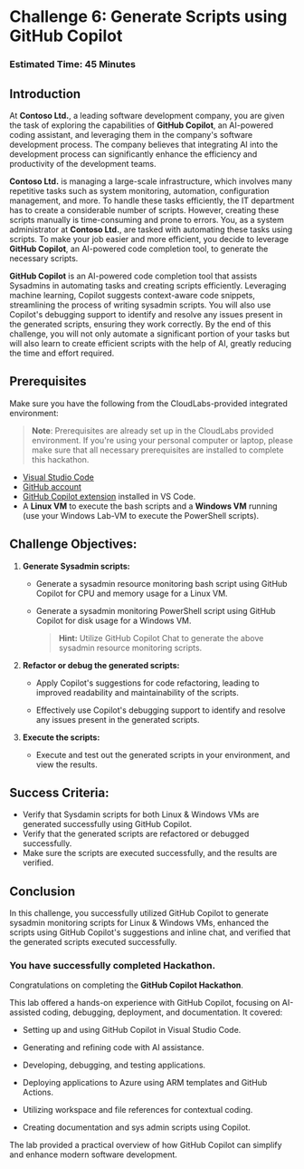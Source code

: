 # Challenge 6: Generate Scripts using GitHub Copilot

### Estimated Time: 45 Minutes

## Introduction

At **Contoso Ltd.**, a leading software development company, you are given the task of exploring the capabilities of **GitHub Copilot**, an AI-powered coding assistant, and leveraging them in the company's software development process. The company believes that integrating AI into the development process can significantly enhance the efficiency and productivity of the development teams.

**Contoso Ltd.** is managing a large-scale infrastructure, which involves many repetitive tasks such as system monitoring, automation, configuration management, and more. To handle these tasks efficiently, the IT department has to create a considerable number of scripts. However, creating these scripts manually is time-consuming and prone to errors. You, as a system administrator at **Contoso Ltd.**, are tasked with automating these tasks using scripts. To make your job easier and more efficient, you decide to leverage **GitHub Copilot**, an AI-powered code completion tool, to generate the necessary scripts.

**GitHub Copilot** is an AI-powered code completion tool that assists Sysadmins in automating tasks and creating scripts efficiently. Leveraging machine learning, Copilot suggests context-aware code snippets, streamlining the process of writing sysadmin scripts. You will also use Copilot's debugging support to identify and resolve any issues present in the generated scripts, ensuring they work correctly. By the end of this challenge, you will not only automate a significant portion of your tasks but will also learn to create efficient scripts with the help of AI, greatly reducing the time and effort required.

## Prerequisites

Make sure you have the following from the CloudLabs-provided integrated environment:

> **Note**: Prerequisites are already set up in the CloudLabs provided environment. If you're using your personal computer or laptop, please make sure that all necessary prerequisites are installed to complete this hackathon.

- [Visual Studio Code](https://code.visualstudio.com/)
- [GitHub account](https://github.com/)
- [GitHub Copilot extension](https://marketplace.visualstudio.com/items?itemName=GitHub.copilot) installed in VS Code.
- A **Linux VM** to execute the bash scripts and a **Windows VM** running (use your Windows Lab-VM to execute the PowerShell scripts).

## Challenge Objectives:

1. **Generate Sysadmin scripts:**

   - Generate a sysadmin resource monitoring bash script using GitHub Copilot for CPU and memory usage for a Linux VM.

   - Generate a sysadmin monitoring PowerShell script using GitHub Copilot for disk usage for a Windows VM.
     >**Hint:** Utilize GitHub Copilot Chat to generate the above sysadmin resource monitoring scripts.

3. **Refactor or debug the generated scripts:**

   - Apply Copilot's suggestions for code refactoring, leading to improved readability and maintainability of the scripts.

   - Effectively use Copilot's debugging support to identify and resolve any issues present in the generated scripts.

5. **Execute the scripts:**

   - Execute and test out the generated scripts in your environment, and view the results.

## Success Criteria:

- Verify that Sysdamin scripts for both Linux & Windows VMs are generated successfully using GitHub Copilot.
- Verify that the generated scripts are refactored or debugged successfully.
- Make sure the scripts are executed successfully, and the results are verified.

## Conclusion

In this challenge, you successfully utilized GitHub Copilot to generate sysadmin monitoring scripts for Linux & Windows VMs, enhanced the scripts using GitHub Copilot's suggestions and inline chat, and verified that the generated scripts executed successfully.

### You have successfully completed Hackathon.

Congratulations on completing the **GitHub Copilot Hackathon**.

This lab offered a hands-on experience with GitHub Copilot, focusing on AI-assisted coding, debugging, deployment, and documentation. It covered:

- Setting up and using GitHub Copilot in Visual Studio Code.

- Generating and refining code with AI assistance.

- Developing, debugging, and testing applications.

- Deploying applications to Azure using ARM templates and GitHub Actions.

- Utilizing workspace and file references for contextual coding.
   
- Creating documentation and sys admin scripts using Copilot.

The lab provided a practical overview of how GitHub Copilot can simplify and enhance modern software development.

